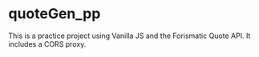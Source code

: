 # quoteGen_pp

This is a practice project using Vanilla JS and the Forismatic Quote API. It includes a CORS proxy.
